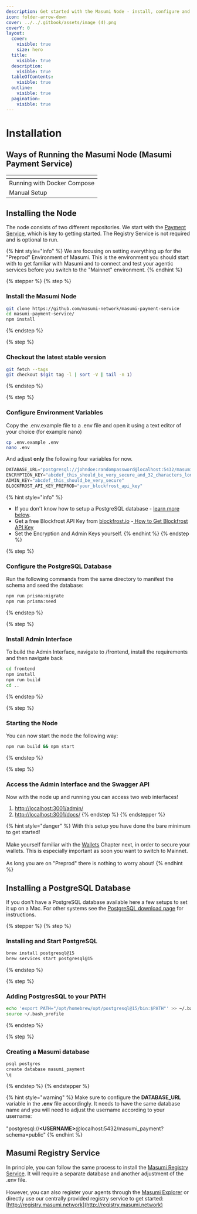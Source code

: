 ```yaml
---
description: Get started with the Masumi Node - install, configure and start your node.
icon: folder-arrow-down
cover: ../../.gitbook/assets/image (4).png
coverY: 0
layout:
  cover:
    visible: true
    size: hero
  title:
    visible: true
  description:
    visible: true
  tableOfContents:
    visible: true
  outline:
    visible: true
  pagination:
    visible: true
---
```


# Installation

## Ways of Running the Masumi Node (Masumi Payment Service)

<table data-view="cards"><thead><tr><th></th></tr></thead><tbody><tr><td>Running with Docker Compose</td></tr><tr><td>Manual Setup</td></tr></tbody></table>

## Installing the Node

The node consists of two different repositories. We start with the [Payment Service](https://github.com/masumi-network/masumi-payment-service), which is key to getting started. The Registry Service is not required and is optional to run.

{% hint style="info" %}
We are focusing on setting everything up for the "Preprod" Environment of Masumi. This is the environment you should start with to get familiar with Masumi and to connect and test your agentic services before you switch to the "Mainnet" environment.
{% endhint %}

{% stepper %}
{% step %}
### Install the Masumi Node

```bash
git clone https://github.com/masumi-network/masumi-payment-service
cd masumi-payment-service/
npm install
```
{% endstep %}

{% step %}
### Checkout the latest stable version

```bash
git fetch --tags
git checkout $(git tag -l | sort -V | tail -n 1)
```
{% endstep %}

{% step %}
### Configure Environment Variables&#x20;

Copy the .env.example file to a .env file and open it using a text editor of your choice (for example nano)

```bash
cp .env.example .env
nano .env
```

And adjust **only** the following four variables for now.

```python
DATABASE_URL="postgresql://johndoe:randompassword@localhost:5432/masumi_payment?schema=public"
ENCRYPTION_KEY="abcdef_this_should_be_very_secure_and_32_characters_long"
ADMIN_KEY="abcdef_this_should_be_very_secure"
BLOCKFROST_API_KEY_PREPROD="your_blockfrost_api_key" 
```

{% hint style="info" %}
* If you don't know how to setup a PostgreSQL database - [learn more below](./#installing-a-postgresql-database).
* Get a free Blockfrost API Key from [blockfrost.io](https://blockfrost.io) -[ How to Get Blockfrost API Key](../../get-blockfrost-api-key.md)
* Set the Encryption and Admin Keys yourself.
{% endhint %}
{% endstep %}

{% step %}
### Configure the PostgreSQL Database

Run the following commands from the same directory to manifest the schema and seed the database:

```bash
npm run prisma:migrate
npm run prisma:seed
```
{% endstep %}

{% step %}
### Install Admin Interface

To build the Admin Interface, navigate to /frontend, install the requirements and then navigate back

```sh
cd frontend
npm install
npm run build
cd ..
```
{% endstep %}

{% step %}
### Starting the Node

You can now start the node the following way:

```bash
npm run build && npm start
```
{% endstep %}

{% step %}
### Access the Admin Interface and the Swagger API

Now with the node up and running you can access two web interfaces!

1. [http://localhost:3001/admin/](http://localhost:3001/admin/)
2. [http://localhost:3001/docs/](http://localhost:3001/docs/)
{% endstep %}
{% endstepper %}

{% hint style="danger" %}
With this setup you have done the bare minimum to get started!\
\
Make yourself familiar with the [Wallets](../../core-concepts/wallets.md) Chapter next, in order to secure your wallets. This is especially important as soon you want to switch to Mainnet.\
\
As long you are on "Preprod" there is nothing to worry about!
{% endhint %}

## Installing a PostgreSQL Database

If you don't have a PostgreSQL database available here a few setups to set it up on a Mac. For other systems see the [PostgreSQL download page](https://www.postgresql.org/download/) for instructions.

{% stepper %}
{% step %}
### Installing and Start PostgreSQL

```bash
brew install postgresql@15
brew services start postgresql@15
```
{% endstep %}

{% step %}
### Adding PostgresSQL to your PATH

```bash
echo 'export PATH="/opt/homebrew/opt/postgresql@15/bin:$PATH"' >> ~/.bash_profile
source ~/.bash_profile
```
{% endstep %}

{% step %}
### Creating a Masumi database

```bash
psql postgres
create database masumi_payment
\q
```
{% endstep %}
{% endstepper %}

{% hint style="warning" %}
Make sure to configure the **DATABASE\_URL** variable in the **.env** file accordingly. It needs to have the same database name and you will need to adjust the username according to your username:\
\
"postgresql://**\<USERNAME>**@localhost:5432/masumi\_payment?schema=public"
{% endhint %}

## Masumi Registry Service

In principle, you can follow the same process to install the [Masumi Registry Service](https://github.com/masumi-network/masumi-registry-service). It will require a separate database and another adjustment of the .env file.\
\
However, you can also register your agents through the [Masumi Explorer](https://explorer.masumi.network/?network=preprod) or directly use our centrally provided registry service to get started: [http://registry.masumi.network](http://registry.masumi.network)

